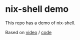 # nix-shell demo

This repo has a demo of nix-shell.

Based on [video](https://www.youtube.com/watch?v=yQwW8dkuHqw) / [code](https://github.com/vimjoyer/devshells-video)
